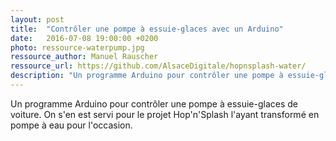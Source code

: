 ```yaml
---
layout: post
title:  "Contrôler une pompe à essuie-glaces avec un Arduino"
date:   2016-07-08 19:00:00 +0200
photo: ressource-waterpump.jpg
ressource_author: Manuel Rauscher
ressource_url: https://github.com/AlsaceDigitale/hopnsplash-water/
description: "Un programme Arduino pour contrôler une pompe à essuie-glaces de voiture. On s'en est servi pour le projet Hop'n'Splash l'ayant transformé en pompe à eau pour l'occasion."
---
```

Un programme Arduino pour contrôler une pompe à essuie-glaces de voiture. On s'en est servi pour le projet Hop'n'Splash l'ayant transformé en pompe à eau pour l'occasion.
